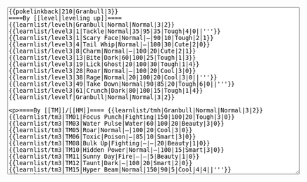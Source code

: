 </p><textarea readonly="" accesskey="," id="wpTextbox1" cols="80" rows="25" style="" class="mw-editfont-monospace" lang="en" dir="ltr" name="wpTextbox1">{{pokelinkback|210|Granbull|3}}
====By [[level|leveling up]]====
{{learnlist/levelh|Granbull|Normal|Normal|3|2}}
{{learnlist/level3|1|Tackle|Normal|35|95|35|Tough|4|0||'''}}
{{learnlist/level3|1|Scary Face|Normal|—|90|10|Tough|2|1}}
{{learnlist/level3|4|Tail Whip|Normal|—|100|30|Cute|2|0}}
{{learnlist/level3|8|Charm|Normal|—|100|20|Cute|2|1}}
{{learnlist/level3|13|Bite|Dark|60|100|25|Tough|1|3}}
{{learnlist/level3|19|Lick|Ghost|20|100|30|Tough|1|4}}
{{learnlist/level3|28|Roar|Normal|—|100|20|Cool|3|0}}
{{learnlist/level3|38|Rage|Normal|20|100|20|Cool|3|0||'''}}
{{learnlist/level3|49|Take Down|Normal|90|85|20|Tough|6|0||'''}}
{{learnlist/level3|61|Crunch|Dark|80|100|15|Tough|1|4}}
{{learnlist/levelf|Granbull|Normal|Normal|3|2}}

====By [[TM]]/[[HM]]====
{{learnlist/tmh|Granbull|Normal|Normal|3|2}}
{{learnlist/tm3|TM01|Focus Punch|Fighting|150|100|20|Tough|3|0}}
{{learnlist/tm3|TM03|Water Pulse|Water|60|100|20|Beauty|3|0}}
{{learnlist/tm3|TM05|Roar|Normal|—|100|20|Cool|3|0}}
{{learnlist/tm3|TM06|Toxic|Poison|—|85|10|Smart|3|0}}
{{learnlist/tm3|TM08|Bulk Up|Fighting|—|—|20|Beauty|1|0}}
{{learnlist/tm3|TM10|Hidden Power|Normal|—|100|15|Smart|3|0}}
{{learnlist/tm3|TM11|Sunny Day|Fire|—|—|5|Beauty|1|0}}
{{learnlist/tm3|TM12|Taunt|Dark|—|100|20|Smart|2|0}}
{{learnlist/tm3|TM15|Hyper Beam|Normal|150|90|5|Cool|4|4||'''}}
{{learnlist/tm3|TM17|Protect|Normal|—|—|10|Cute|1|0}}
{{learnlist/tm3|TM18|Rain Dance|Water|—|—|5|Tough|1|0}}
{{learnlist/tm3|TM21|Frustration|Normal|—|100|20|Cute|1|0||'''}}
{{learnlist/tm3|TM22|SolarBeam|Grass|120|100|10|Cool|4|0}}
{{learnlist/tm3|TM23|Iron Tail|Steel|100|75|15|Cool|1|4}}
{{learnlist/tm3|TM24|Thunderbolt|Electric|95|100|15|Cool|4|0}}
{{learnlist/tm3|TM25|Thunder|Electric|120|70|10|Cool|2|2}}
{{learnlist/tm3|TM26|Earthquake|Ground|100|100|10|Tough|1|3}}
{{learnlist/tm3|TM27|Return|Normal|—|100|20|Cute|1|0||'''}}
{{learnlist/tm3|TM28|Dig|Ground|60|100|10|Smart|1|0}}
{{learnlist/tm3|TM30|Shadow Ball|Ghost|80|100|15|Smart|3|0}}
{{learnlist/tm3|TM31|Brick Break|Fighting|75|100|15|Cool|1|4}}
{{learnlist/tm3|TM32|Double Team|Normal|—|—|15|Cool|2|0}}
{{learnlist/tm3|TM34|Shock Wave|Electric|60|—|20|Cool|2|0}}
{{learnlist/tm3|TM35|Flamethrower|Fire|95|100|15|Beauty|4|0}}
{{learnlist/tm3|TM36|Sludge Bomb|Poison|90|100|10|Tough|2|1}}
{{learnlist/tm3|TM38|Fire Blast|Fire|120|85|5|Beauty|4|0}}
{{learnlist/tm3|TM39|Rock Tomb|Rock|50|80|10|Smart|3|0}}
{{learnlist/tm3|TM41|Torment|Dark|—|100|15|Tough|2|0}}
{{learnlist/tm3|TM42|Facade|Normal|70|100|20|Cute|2|0||'''}}
{{learnlist/tm3|TM43|Secret Power|Normal|70|100|20|Smart|1|0||'''}}
{{learnlist/tm3|TM44|Rest|Psychic|—|—|10|Cute|2|0}}
{{learnlist/tm3|TM45|Attract|Normal|—|100|15|Cute|2|0}}
{{learnlist/tm3|TM46|Thief|Dark|40|100|10|Tough|1|0}}
{{learnlist/tm3|TM50|Overheat|Fire|140|90|5|Beauty|6|0}}
{{learnlist/tm3|HM04|Strength|Normal|80|100|15|Tough|2|1||'''}}
{{learnlist/tm3|HM06|Rock Smash|Fighting|20|100|15|Tough|1|0}}
{{learnlist/tmf|Granbull|Normal|Normal|3|2}}

====By {{pkmn|breeding}}====
{{learnlist/breedh|Granbull|Normal|Normal|3|2}}
{{learnlist/breed3|{{MSP/3|203|Girafarig}}{{MSP/3|209|Snubbull}}{{MSP/3|210|Granbull}}{{MSP/3|228|Houndour}}{{MSP/3|229|Houndoom}}{{MSP/3|261|Poochyena}}&lt;br>{{MSP/3|262|Mightyena}}{{MSP/3|303|Mawile}}{{MSP/3|336|Seviper}}{{MSP/3|361|Snorunt}}{{MSP/3|362|Glalie}}|Crunch|Dark|80|100|15|Tough|1|4}}
{{learnlist/breed3|{{MSP/3|052|Meowth}}{{MSP/3|053|Persian}}{{MSP/3|197|Umbreon}}{{MSP/3|215|Sneasel}}{{MSP/3|216|Teddiursa}}{{MSP/3|217|Ursaring}}&lt;br>{{MSP/3|228|Houndour}}{{MSP/3|229|Houndoom}}{{MSP/3|274|Nuzleaf}}{{MSP/3|275|Shiftry}}{{MSP/3|287|Slakoth}}{{MSP/3|288|Vigoroth}}&lt;br>{{MSP/3|289|Slaking}}{{MSP/3|300|Skitty}}{{MSP/3|301|Delcatty}}{{MSP/3|303|Mawile}}{{MSP/3|327|Spinda}}{{MSP/3|352|Kecleon}}|Faint Attack|Dark|60|—|20|Smart|2|0}}
{{learnlist/breed3|{{MSP/3|300|Skitty}}{{MSP/3|301|Delcatty}}|Heal Bell|Normal|—|—|5|Beauty|2|0}}
{{learnlist/breed3|{{MSP/3|035|Clefairy}}{{MSP/3|036|Clefable}}{{MSP/3|176|Togetic}}|Metronome|Normal|—|—|10|Cute|3|0}}
{{learnlist/breed3|{{MSP/3|225|Delibird}}|Present|Normal|—|90|15|Cute|3|0||'''}}
{{learnlist/breed3|{{MSP/3|179|Mareep}}{{MSP/3|180|Flaaffy}}{{MSP/3|181|Ampharos}}{{MSP/3|187|Hoppip}}{{MSP/3|188|Skiploom}}{{MSP/3|189|Jumpluff}}|Reflect|Psychic|—|—|20|Smart|1|0|*}}
{{learnlist/breed3|{{MSP/3|327|Spinda}}|SmellingSalt|Normal|60|100|10|Smart|2|3|*|'''}}
{{learnlist/breed3|{{MSP/3|216|Teddiursa}}{{MSP/3|217|Ursaring}}{{MSP/3|325|Spoink}}{{MSP/3|326|Grumpig}}{{MSP/3|363|Spheal}}{{MSP/3|364|Sealeo}}&lt;br>{{MSP/3|365|Walrein}}|Snore|Normal|40|100|15|Cute|4|0}}
{{learnlist/breedf|Granbull|Normal|Normal|3|2}}

====By [[Move Tutor|tutoring]]====
{{learnlist/tutorh|Granbull|Normal|Normal|3|2}}
{{learnlist/tutor3|Body Slam|Normal|85|100|15|Tough|1|4||'''|yes|yes|yes}}
{{learnlist/tutor3|Counter|Fighting|—|100|20|Tough|2|0|||yes|yes|no}}
{{learnlist/tutor3|Defense Curl|Normal|—|—|40|Cute|2|0|||no|yes|no}}
{{learnlist/tutor3|Double-Edge|Normal|120|100|15|Tough|6|0||'''|yes|yes|yes}}
{{learnlist/tutor3|DynamicPunch|Fighting|100|50|5|Cool|2|1|||no|yes|no}}
{{learnlist/tutor3|Endure|Normal|—|—|10|Tough|2|0|||no|yes|no}}
{{learnlist/tutor3|Fire Punch|Fire|75|100|15|Beauty|4|0|||no|yes|no}}
{{learnlist/tutor3|Ice Punch|Ice|75|100|15|Beauty|4|0|||no|yes|no}}
{{learnlist/tutor3|Mega Kick|Normal|120|75|5|Cool|4|0||'''|yes|yes|no}}
{{learnlist/tutor3|Mega Punch|Normal|80|85|20|Tough|4|0||'''|yes|yes|no}}
{{learnlist/tutor3|Metronome|Normal|—|—|10|Cute|3|0|||yes|yes|no}}
{{learnlist/tutor3|Mimic|Normal|—|—|10|Cute|1|0|||yes|yes|yes}}
{{learnlist/tutor3|Mud-Slap|Ground|20|100|10|Cute|2|1|||no|yes|no}}
{{learnlist/tutor3|Rock Slide|Rock|75|90|10|Tough|1|3|||yes|yes|no}}
{{learnlist/tutor3|Seismic Toss|Fighting|—|100|20|Tough|2|1|||yes|yes|yes}}
{{learnlist/tutor3|Sleep Talk|Normal|—|—|10|Cute|3|0|||no|yes|no}}
{{learnlist/tutor3|Snore|Normal|40|100|15|Cute|4|0||'''|no|yes|no}}
{{learnlist/tutor3|Substitute|Normal|—|—|10|Smart|2|0|||yes|yes|yes}}
{{learnlist/tutor3|Swagger|Normal|—|90|15|Cute|2|0|||no|yes|yes}}
{{learnlist/tutor3|ThunderPunch|Electric|75|100|15|Cool|4|0|||no|yes|no}}
{{learnlist/tutor3|Thunder Wave|Electric|—|100|20|Cool|2|1|||yes|yes|yes}}
{{learnlist/tutorf|Granbull|Normal|Normal|3|2}}

====By a prior [[evolution]]====
{{Learnlist/prevoh|Granbull|Normal|Normal|3|2}}
{{Learnlist/prevo3null}}
{{Learnlist/prevof|Granbull|Normal|Normal|3|2}}

====Special moves====
{{Shadow moves|210|43|Shadow Rush|--|--|--|Bite|Dark|Scary Face|Normal|Roar|Normal|Strength|Normal|Colo|normal|normal}}

[[it:Granbull/Mosse apprese in terza generazione]]
[[zh:布鲁皇/第三世代招式表]]
